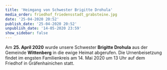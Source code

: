 ```yaml
---
title: 'Heimgang von Schwester Brigitte Drohula'
media_order: friedhof_friedensstadt_grabsteine.jpg
date: '25-04-2020 20:52'
publish_date: '25-04-2020 20:52'
unpublish_date: '14-05-2020 23:59'
show_sidebar: false
---
```


Am **25. April 2020** wurde unsere Schwester **Brigitte Drohula** aus der Gemeinde **Wittenberg** in die ewige Heimat abgerufen. Die Urnenbeisetzung findet im engsten Familienkreis am 14. Mai 2020 um 13 Uhr auf dem Friedhof in Gräfenhainichen statt.